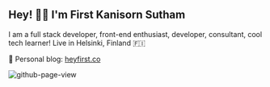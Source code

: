 ## Hey! 👋🏻 I'm First Kanisorn Sutham

I am a full stack developer, front-end enthusiast, developer, consultant, cool tech learner! Live in Helsinki, Finland 🇫🇮

🌱 Personal blog: [heyfirst.co](https://heyfirst.co)

![github-page-view](https://api.heyfirst.co/github-view-counter/profile?test)
